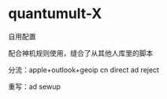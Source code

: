 # quantumult-X
自用配置


配合神机规则使用，缝合了从其他人库里的脚本

分流：apple+outlook+geoip cn direct
     ad reject

重写：ad
     sewup
